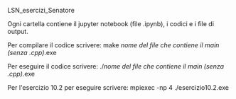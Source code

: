 LSN_esercizi_Senatore

Ogni cartella contiene il jupyter notebook (file .ipynb), i codici e i file di output.

Per compilare il codice scrivere: make *nome del file che contiene il main (senza .cpp)*.exe

Per eseguire il codice scrivere: ./*nome del file che contiene il main (senza .cpp)*.exe

Per l'esercizio 10.2 per eseguire scrivere: mpiexec -np 4 ./esercizio10.2.exe
